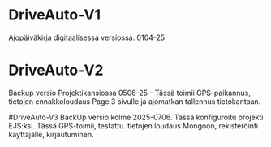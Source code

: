 # DriveAuto-V1
 Ajopäiväkirja digitaalisessa versiossa. 0104-25

# DriveAuto-V2
 Backup versio Projektikansiossa 0506-25 - Tässä toimii GPS-paikannus, tietojen ennakkoloudaus Page 3 sivulle ja ajomatkan tallennus tietokantaan.
 
#DriveAuto-V3
BackUp versio kolme 2025-0706. Tässä konfiguroitu projekti EJS:ksi. Tässä GPS-toimii, testattu. tietojen loudaus Mongoon, rekisteröinti käyttäjälle, kirjautuminen. 